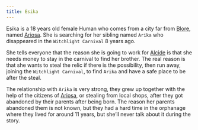 ```yaml
---
title: Esika
---
```


Esika is a 18 years old female Human who comes from a city far from [Blore](../places/blore), named [Ariosa](/places/ariosa). She is searching for her sibling named `Arika` who disappeared in the `Witchlight Carnival` 8 years ago.

She tells everyone that the reason she is going to work for [Alcide](/npc/alcide) is that she needs money to stay in the carnival to find her brother. The real reason is that she wants to steal the relic if there is the possibility, then run away, joining the `Witchlight Carnival`, to find `Arika` and have a safe place to be after the steal.

The relationship with `Arika` is very strong, they grew up together with the help of the citizens of [Ariosa](/places/ariosa), or stealing from local shops, after they got abandoned by their parents after being born. The reason her parents abandoned them is not known, but they had a hard time in the orphanage where they lived for around 11 years, but she’ll never talk about it during the story.
